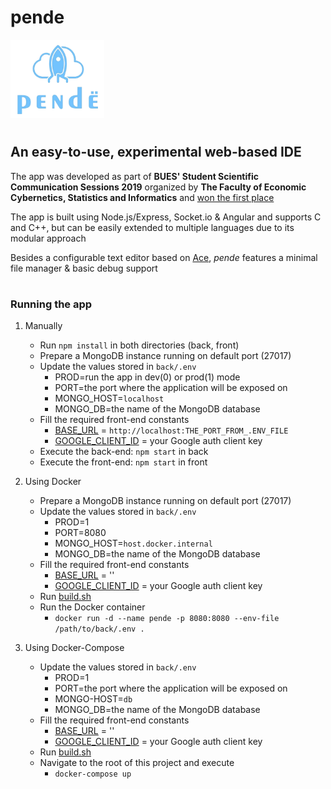 # pende
<img src="https://raw.githubusercontent.com/axbg/pende/master/front/src/assets/logo.png?token=AF6UYGMJLADKNCPUSTCVTOC7OOMS6" width=150>

# 
## An easy-to-use, experimental web-based IDE

The app was developed as part of **BUES' Student Scientific Communication Sessions 2019** organized by **The Faculty of Economic Cybernetics, Statistics and Informatics** and [won the first place](http://csie.ase.ro/sesiune-stiintifica-studenteasca)

The app is built using Node.js/Express, Socket.io & Angular and supports C and C++, but can be easily extended to multiple languages due to its modular approach 

Besides a configurable text editor based on [Ace](https://ace.c9.io/), *pende* features a minimal file manager & basic debug support

#
### Running the app
1. Manually

    * Run `npm install` in both directories (back, front)
    * Prepare a MongoDB instance running on default port (27017)
    * Update the values stored in `back/.env ` 
        * PROD=run the app in dev(0) or prod(1) mode
        * PORT=the port where the application will be exposed on
        * MONGO_HOST=`localhost` 
        * MONGO_DB=the name of the MongoDB database
    * Fill the required front-end constants
        * [BASE_URL](/front/src/app/classes/Constants.ts) = `http://localhost:THE_PORT_FROM_.ENV_FILE`
        * [GOOGLE_CLIENT_ID](/front/src/app/classes/Constants.ts) = your Google auth client key
    * Execute the back-end: `npm start` in back
    * Execute the front-end: `npm start` in front

2. Using Docker

    * Prepare a MongoDB instance running on default port (27017)
    * Update the values stored in `back/.env ` 
        * PROD=1
        * PORT=8080
        * MONGO_HOST=`host.docker.internal`
        * MONGO_DB=the name of the MongoDB database
   * Fill the required front-end constants
        * [BASE_URL](/front/src/app/classes/Constants.ts) = ''
        * [GOOGLE_CLIENT_ID](/front/src/app/classes/Constants.ts) = your Google auth client key
    * Run [build.sh](/build.sh)
    * Run the Docker container
        * `docker run -d --name pende -p 8080:8080 --env-file /path/to/back/.env .` 

3. Using Docker-Compose

    * Update the values stored in `back/.env ` 
        * PROD=1
        * PORT=the port where the application will be exposed on
        * MONGO-HOST=`db`
        * MONGO_DB=the name of the MongoDB database
   * Fill the required front-end constants
        * [BASE_URL](/front/src/app/classes/Constants.ts) = ''
        * [GOOGLE_CLIENT_ID](/front/src/app/classes/Constants.ts) = your Google auth client key
    * Run [build.sh](/build.sh)
    * Navigate to the root of this project and execute
        * `docker-compose up`
